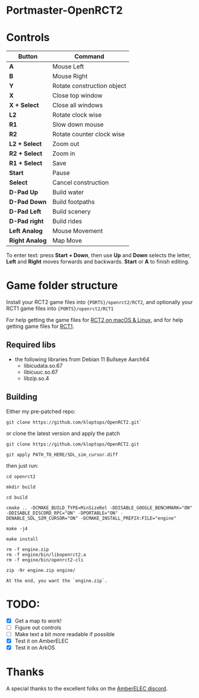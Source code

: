 # Portmaster-OpenRCT2

# Controls

| Button            | Command                    |
|-------------------|----------------------------|
| **A**             | Mouse Left                 |
| **B**             | Mouse Right                |
| **Y**             | Rotate construction object |
| **X**             | Close top window           |
| **X + Select**    | Close all windows          |
| **L2**            | Rotate clock wise          |
| **R1**            | Slow down mouse            |
| **R2**            | Rotate counter clock wise  |
| **L2 + Select**   | Zoom out                   |
| **R2 + Select**   | Zoom in                    |
| **R1 + Select**   | Save                       |
| **Start**         | Pause                      |
| **Select**        | Cancel construction        |
| **D-Pad Up**      | Build water                |
| **D-Pad Down**    | Build footpaths            |
| **D-Pad Left**    | Build scenery              |
| **D-Pad right**   | Build rides                |
| **Left Analog**   | Mouse Movement             |
| **Right Analog**  | Map Move                   |


To enter text: press **Start + Down**, then use **Up** and **Down** selects the letter, **Left** and **Right** moves forwards and backwards. **Start** or **A** to finish editing.

# Game folder structure

Install your RCT2 game files into `{PORTS}/openrct2/RCT2`, and optionally your RCT1 game files into `{PORTS}/openrct2/RCT1`

For help getting the game files for [RCT2 on macOS & Linux](https://github.com/OpenRCT2/OpenRCT2/wiki/Installation-on-Linux-and-macOS), and for help getting game files for [RCT1](https://github.com/OpenRCT2/OpenRCT2/wiki/Loading-RCT1-scenarios-and-data).

## Required libs

- the following libraries from Debian 11 Bullseye Aarch64
  - libicudata.so.67
  - libicuuc.so.67
  - libzip.so.4

 
## Building

Either my pre-patched repo:

    git clone https://github.com/kloptops/OpenRCT2.git`

or clone the latest version and apply the patch

    git clone https://github.com/kloptops/OpenRCT2.git

    git apply PATH_TO_HERE/SDL_sim_cursor.diff

then just run:

    cd openrct2

    mkdir build

    cd build

    cmake .. -DCMAKE_BUILD_TYPE=MinSizeRel -DDISABLE_GOOGLE_BENCHMARK="ON" -DDISABLE_DISCORD_RPC="ON" -DPORTABLE="ON" -DENABLE_SDL_SIM_CURSOR="ON" -DCMAKE_INSTALL_PREFIX:FILE="engine"

    make -j4

    make install

    rm -f engine.zip
    rm -f engine/bin/libopenrct2.a
    rm -f engine/bin/openrct2-cli

    zip -9r engine.zip engine/

    At the end, you want the `engine.zip`.

# TODO:

- [x] Get a map to work!
- [ ] Figure out controls
- [ ] Make text a bit more readable if possible
- [x] Test it on AmberELEC
- [x] Test it on ArkOS

# Thanks

A special thanks to the excellent folks on the [AmberELEC discord](https://discord.com/invite/R9Er7hkRMe).
